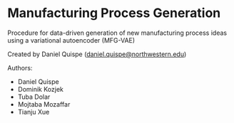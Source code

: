 # Manufacturing Process Generation

Procedure for data-driven generation of new manufacturing process ideas using a variational autoencoder (MFG-VAE)

Created by Daniel Quispe (daniel.quispe@northwestern.edu)

Authors:
  - Daniel Quispe
  - Dominik Kozjek
  - Tuba Dolar
  - Mojtaba Mozaffar
  - Tianju Xue
